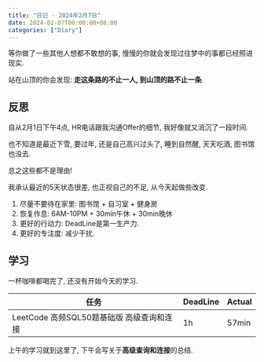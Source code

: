 ```yaml
---
title: "日记 - 2024年2月7日"
date: 2024-02-07T00:00:00+08:00
categories: ["Diary"]
---
```


等你做了一些其他人想都不敢想的事, 慢慢的你就会发现过往梦中的事都已经照进现实.

站在山顶的你会发现: **走这条路的不止一人, 到山顶的路不止一条**.

<!--more-->

## 反思

自从2月1日下午4点, HR电话跟我沟通Offer的细节, 我好像就又消沉了一段时间.

也不知道是最近下雪, 要过年, 还是自己高兴过头了, 睡到自然醒, 天天吃酒, 图书馆也没去.

总之这些都不是理由!

我承认最近的5天状态很差, 也正视自己的不足, 从今天起做些改变.

1. 尽量不要待在家里: 图书馆 + 自习室 + 健身房
2. 恢复作息: 6AM-10PM + 30min午休 + 30min晚休
3. 更好的行动力: DeadLine是第一生产力.
4. 更好的专注度: 减少干扰.

## 学习

一杯咖啡都喝完了, 还没有开始今天的学习.

| 任务                                      | DeadLine | Actual |
| ----------------------------------------- | -------- | ------ |
| LeetCode 高频SQL50题基础版 高级查询和连接 | 1h       | 57min  |

上午的学习就到这里了, 下午会写关于**高级查询和连接**的总结.
